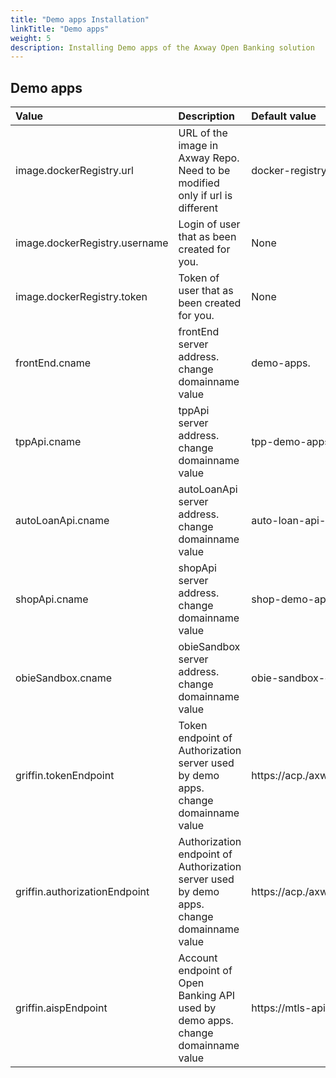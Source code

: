 ```yaml
---
title: "Demo apps Installation"
linkTitle: "Demo apps"
weight: 5
description: Installing Demo apps of the Axway Open Banking solution
---
```



## Demo apps

| Value         | Description                           | Default value  |
|:------------- |:------------------------------------- |:-------------- |
| image.dockerRegistry.url | URL of the image in Axway Repo. Need to be modified only if url is different| docker-registry.demo.axway.com/open-banking/apps |
| image.dockerRegistry.username | Login of user that as been created for you. | None |
| image.dockerRegistry.token | Token of user that as been created for you. | None |
| frontEnd.cname | frontEnd server address. change domainname value | demo-apps.<domainname> |
| tppApi.cname | tppApi server address. change domainname value | tpp-demo-apps.<domainname> |
| autoLoanApi.cname | autoLoanApi server address. change domainname value | auto-loan-api-demo-apps.<domainname> |
| shopApi.cname | shopApi server address. change domainname value |shop-demo-api-apps.<domainname> |
| obieSandbox.cname | obieSandbox server address. change domainname value | obie-sandbox-demo-apps.<domainname> |
| griffin.tokenEndpoint | Token endpoint of Authorization server used by demo apps. change domainname value | https://acp.<domainname>/axway/openbanking_demo/oauth2/token |
| griffin.authorizationEndpoint | Authorization endpoint of Authorization server used by demo apps. change domainname value | https://acp.<domainname>/axway/openbanking_demo/oauth2/authorize |
| griffin.aispEndpoint | Account endpoint of Open Banking API used by demo apps. change domainname value | https://mtls-api-proxy.<domainname>/open-banking/v3.1/aisp |

